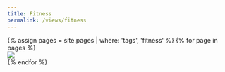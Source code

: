 ```yaml
---
title: Fitness
permalink: /views/fitness
---
```


<div class='d-flex flex-row flex-wrap'>
  {% assign pages = site.pages | where: 'tags', 'fitness' %}
  {% for page in pages %}
  <div class="col-3">
    <a href="{{ page.permalink }}">
      <img class="gallery-item-image" src="{{ page.image }}"/>
    </a>
  </div>
  {% endfor %}
</div>
